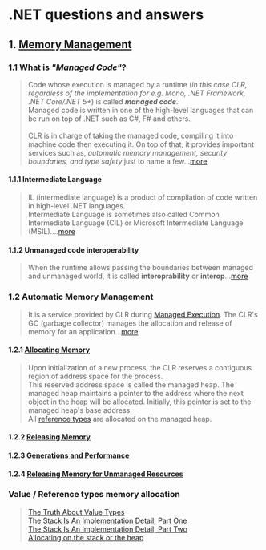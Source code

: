 # .NET questions and answers

## 1. [Memory Management](https://docs.microsoft.com/en-us/dotnet/standard/managed-code)

### 1.1 What is _"Managed Code"_?
> Code whose execution is managed by a runtime (_in this case CLR, regardless of the implementation for e.g. Mono, .NET Framework, .NET Core/.NET 5+_) is called **_managed code_**.<br/>
> Managed code is written in one of the high-level languages that can be run on top of .NET such as C#, F# and others.
> <br/>
> <br/>
> CLR is in charge of taking the managed code, compiling it into machine code then executing it. On top of that, it provides important services such as, _automatic memory management, security boundaries, and type safety_ just to name a few...[more](https://docs.microsoft.com/en-us/dotnet/standard/managed-code#what-is-managed-code)

#### 1.1.1 Intermediate Language
> IL (intermediate language) is a product of compilation of code written in high-level .NET languages.<br/>
> Intermediate Language is sometimes also called Common Intermediate Language (CIL) or Microsoft Intermediate Language (MSIL)....[more](https://docs.microsoft.com/en-us/dotnet/standard/managed-code#intermediate-language--execution)

#### 1.1.2 Unmanaged code interoperability
> When the runtime allows passing the boundaries between managed and unmanaged world, it is called **interoprability** or **interop**...[more](https://docs.microsoft.com/en-us/dotnet/standard/managed-code#unmanaged-code-interoperability)

### 1.2 Automatic Memory Management
> It is a service provided by CLR during [Managed Execution](https://docs.microsoft.com/en-us/dotnet/standard/managed-execution-process#managed-execution-process).
> The CLR's GC (garbage collector) manages the allocation and release of memory for an application...[more](https://docs.microsoft.com/en-us/dotnet/standard/automatic-memory-management#automatic-memory-management)

#### 1.2.1 [Allocating Memory](https://docs.microsoft.com/en-us/dotnet/standard/automatic-memory-management#allocating-memory)
> Upon initialization of a new process, the CLR reserves a contiguous region of address space for the process.<br/>
> This reserved address space is called the managed heap. The managed heap maintains a pointer to the address where the next object in the heap will be allocated. Initially, this pointer is set to the managed heap's base address.<br/>
> All [reference types](https://docs.microsoft.com/en-us/dotnet/csharp/language-reference/keywords/reference-types) are allocated on the managed heap.
#### 1.2.2 [Releasing Memory](https://docs.microsoft.com/en-us/dotnet/standard/automatic-memory-management#releasing-memory)
#### 1.2.3 [Generations and Performance](https://docs.microsoft.com/en-us/dotnet/standard/automatic-memory-management#generations-and-performance)
#### 1.2.4 [Releasing Memory for Unmanaged Resources](https://docs.microsoft.com/en-us/dotnet/standard/automatic-memory-management#releasing-memory-for-unmanaged-resources)

### Value / Reference types memory allocation
> [The Truth About Value Types](https://docs.microsoft.com/en-us/archive/blogs/ericlippert/the-truth-about-value-types)<br/>
> [The Stack Is An Implementation Detail, Part One](https://ericlippert.com/2009/04/27/the-stack-is-an-implementation-detail-part-one/)<br/>
> [The Stack Is An Implementation Detail, Part Two](https://ericlippert.com/2009/05/04/the-stack-is-an-implementation-detail-part-two/)<br/>
> [Allocating on the stack or the heap](https://devblogs.microsoft.com/dotnet/allocating-on-the-stack-or-the-heap/)<br/>
